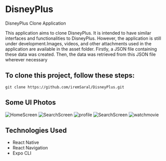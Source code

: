 # DisneyPlus
DisneyPlus Clone Application 

This application aims to clone DisneyPlus. It is intended to have similar interfaces and functionalities to DisneyPlus. However, the application is still under development.Images, videos, and other attachments used in the application are available in the asset folder. Firstly, a JSON file containing these data was created. Then, the data was retrieved from this JSON file wherever necessary

## To clone this project, follow these steps:
```
git clone https://github.com/iremSaral/DisneyPlus.git
```

## Some UI Photos

![HomeScreen](https://user-images.githubusercontent.com/92708146/228208915-3808eab8-b543-4fb4-8703-6008e97388d2.jpg)
![SearchScreen](https://user-images.githubusercontent.com/92708146/228209014-ab1d09f4-8ee3-4f74-b43e-b05cc2375ab1.jpg)
![profile](https://user-images.githubusercontent.com/92708146/228209973-16e8ad09-90a3-4cb6-b3fa-7bbc51624065.jpg)
![SearchScreen](https://user-images.githubusercontent.com/92708146/228209987-e1c59a93-74bb-4499-a219-099d36f44f1c.jpg)
![watchmovie](https://user-images.githubusercontent.com/92708146/228209998-eef99ff9-ff35-4c8d-b4ca-1c27d463226f.jpg)

## Technologies Used

- React Native
- React Navigation
- Expo CLI

